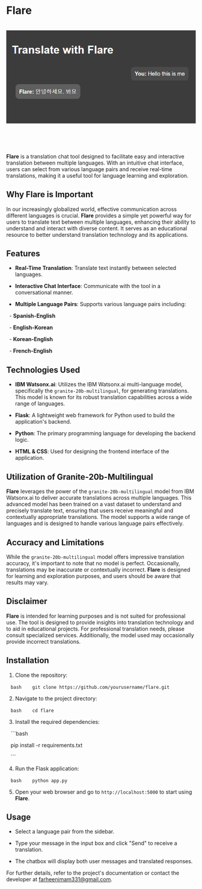 # Flare

<p align="center">

 <img src="image.png">

 <br>

 <br>

</p>



**Flare** is a translation chat tool designed to facilitate easy and interactive translation between multiple languages. With an intuitive chat interface, users can select from various language pairs and receive real-time translations, making it a useful tool for language learning and exploration.



## Why Flare is Important



In our increasingly globalized world, effective communication across different languages is crucial. **Flare** provides a simple yet powerful way for users to translate text between multiple languages, enhancing their ability to understand and interact with diverse content. It serves as an educational resource to better understand translation technology and its applications.



## Features



- **Real-Time Translation**: Translate text instantly between selected languages.

- **Interactive Chat Interface**: Communicate with the tool in a conversational manner.

- **Multiple Language Pairs**: Supports various language pairs including:

  - **Spanish-English**

  - **English-Korean**

  - **Korean-English**

  - **French-English**



## Technologies Used



- **IBM Watsonx.ai**: Utilizes the IBM Watsonx.ai multi-language model, specifically the `granite-20b-multilingual`, for generating translations. This model is known for its robust translation capabilities across a wide range of languages.

- **Flask**: A lightweight web framework for Python used to build the application's backend.

- **Python**: The primary programming language for developing the backend logic.

- **HTML & CSS**: Used for designing the frontend interface of the application.



## Utilization of Granite-20b-Multilingual



**Flare** leverages the power of the `granite-20b-multilingual` model from IBM Watsonx.ai to deliver accurate translations across multiple languages. This advanced model has been trained on a vast dataset to understand and precisely translate text, ensuring that users receive meaningful and contextually appropriate translations. The model supports a wide range of languages and is designed to handle various language pairs effectively.



## Accuracy and Limitations



While the `granite-20b-multilingual` model offers impressive translation accuracy, it's important to note that no model is perfect. Occasionally, translations may be inaccurate or contextually incorrect. **Flare** is designed for learning and exploration purposes, and users should be aware that results may vary.



## Disclaimer



**Flare** is intended for learning purposes and is not suited for professional use. The tool is designed to provide insights into translation technology and to aid in educational projects. For professional translation needs, please consult specialized services. Additionally, the model used may occasionally provide incorrect translations.



## Installation



1. Clone the repository:

   ```bash
   git clone https://github.com/yourusername/flare.git
   ```



2. Navigate to the project directory:

   ```bash
   cd flare
   ```



3. Install the required dependencies:



   ```bash

   pip install -r requirements.txt

   ```



4. Run the Flask application:

   ```bash
   python app.py
   ```



5. Open your web browser and go to `http://localhost:5000` to start using **Flare**.



## Usage



- Select a language pair from the sidebar.

- Type your message in the input box and click "Send" to receive a translation.

- The chatbox will display both user messages and translated responses.



For further details, refer to the project's documentation or contact the developer at [farheenimam331@gmail.com](mailto:farheenimam331@gmail.com).
